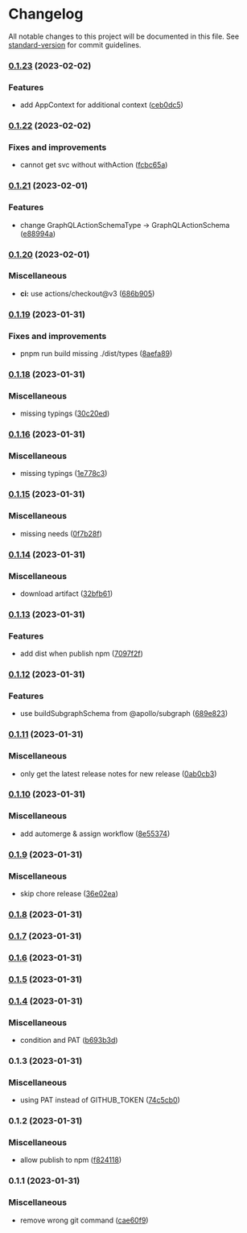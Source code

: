 # Changelog

All notable changes to this project will be documented in this file. See [standard-version](https://github.com/conventional-changelog/standard-version) for commit guidelines.

### [0.1.23](https://github.com/ltv/moleculer-apollo-server-mixin/branches/compare/v0.1.23%0Dv0.1.22) (2023-02-02)


### Features

* add AppContext for additional context ([ceb0dc5](https://github.com/ltv/moleculer-apollo-server-mixin/commits/ceb0dc51bc15dc50f8d1c5f71e1597f0466b73cf))

### [0.1.22](https://github.com/ltv/moleculer-apollo-server-mixin/branches/compare/v0.1.22%0Dv0.1.21) (2023-02-02)


### Fixes and improvements

* cannot get svc without withAction ([fcbc65a](https://github.com/ltv/moleculer-apollo-server-mixin/commits/fcbc65ac9420bad96c71060e480101e4846c3921))

### [0.1.21](https://github.com/ltv/moleculer-apollo-server-mixin/branches/compare/v0.1.21%0Dv0.1.20) (2023-02-01)


### Features

* change GraphQLActionSchemaType -> GraphQLActionSchema ([e88994a](https://github.com/ltv/moleculer-apollo-server-mixin/commits/e88994a9699da2c1f2c8b211a8449337f3ff0fe1))

### [0.1.20](https://github.com/ltv/moleculer-apollo-server-mixin/branches/compare/v0.1.20%0Dv0.1.19) (2023-02-01)


### Miscellaneous

* **ci:** use actions/checkout@v3 ([686b905](https://github.com/ltv/moleculer-apollo-server-mixin/commits/686b905b8950e6d5d7d38ff3760d8743231662f0))

### [0.1.19](https://github.com/ltv/moleculer-apollo-server-mixin/branches/compare/v0.1.19%0Dv0.1.18) (2023-01-31)


### Fixes and improvements

* pnpm run build missing ./dist/types ([8aefa89](https://github.com/ltv/moleculer-apollo-server-mixin/commits/8aefa8965bc772ce1734669e41a5d794ceadfe77))

### [0.1.18](https://github.com/ltv/moleculer-apollo-server-mixin/branches/compare/v0.1.18%0Dv0.1.16) (2023-01-31)


### Miscellaneous

* missing typings ([30c20ed](https://github.com/ltv/moleculer-apollo-server-mixin/commits/30c20edc8d0956bcd0b459a3bad29bd18a07451c))

### [0.1.16](https://github.com/ltv/moleculer-apollo-server-mixin/branches/compare/v0.1.16%0Dv0.1.15) (2023-01-31)


### Miscellaneous

* missing typings ([1e778c3](https://github.com/ltv/moleculer-apollo-server-mixin/commits/1e778c37998d72656e35b695f879d1c25f760210))

### [0.1.15](https://github.com/ltv/moleculer-apollo-server-mixin/branches/compare/v0.1.15%0Dv0.1.14) (2023-01-31)


### Miscellaneous

* missing needs ([0f7b28f](https://github.com/ltv/moleculer-apollo-server-mixin/commits/0f7b28ffbec98545ff8bf5e3a6502ddf66ce2d6d))

### [0.1.14](https://github.com/ltv/moleculer-apollo-server-mixin/branches/compare/v0.1.14%0Dv0.1.13) (2023-01-31)


### Miscellaneous

* download artifact ([32bfb61](https://github.com/ltv/moleculer-apollo-server-mixin/commits/32bfb61f16bca8cc5cc44184e952854de3a3fd71))

### [0.1.13](https://github.com/ltv/moleculer-apollo-server-mixin/branches/compare/v0.1.13%0Dv0.1.12) (2023-01-31)


### Features

* add dist when publish npm ([7097f2f](https://github.com/ltv/moleculer-apollo-server-mixin/commits/7097f2f03d18e081a69e06137403e060cd005320))

### [0.1.12](https://github.com/ltv/moleculer-apollo-server-mixin/branches/compare/v0.1.12%0Dv0.1.11) (2023-01-31)


### Features

* use buildSubgraphSchema from @apollo/subgraph ([689e823](https://github.com/ltv/moleculer-apollo-server-mixin/commits/689e8239ae801205ce7efd289c4e76883ecf6977))

### [0.1.11](https://github.com/ltv/moleculer-apollo-server-mixin/branches/compare/v0.1.11%0Dv0.1.10) (2023-01-31)


### Miscellaneous

* only get the latest release notes for new release ([0ab0cb3](https://github.com/ltv/moleculer-apollo-server-mixin/commits/0ab0cb3ecb78d2de7765c53f1ecf7007b98e0b7e))

### [0.1.10](https://github.com/ltv/moleculer-apollo-server-mixin/branches/compare/v0.1.10%0Dv0.1.9) (2023-01-31)


### Miscellaneous

* add automerge & assign workflow ([8e55374](https://github.com/ltv/moleculer-apollo-server-mixin/commits/8e5537413c5665678cab72c14ef1c4c8ce18f21a))

### [0.1.9](https://github.com/ltv/moleculer-apollo-server-mixin/branches/compare/v0.1.9%0Dv0.1.8) (2023-01-31)


### Miscellaneous

* skip chore release ([36e02ea](https://github.com/ltv/moleculer-apollo-server-mixin/commits/36e02eab90b8b2eaacaca98930cb1c88110c09ae))

### [0.1.8](https://github.com/ltv/moleculer-apollo-server-mixin/branches/compare/v0.1.8%0Dv0.1.7) (2023-01-31)

### [0.1.7](https://github.com/ltv/moleculer-apollo-server-mixin/branches/compare/v0.1.7%0Dv0.1.6) (2023-01-31)

### [0.1.6](https://github.com/ltv/moleculer-apollo-server-mixin/branches/compare/v0.1.6%0Dv0.1.5) (2023-01-31)

### [0.1.5](https://github.com/ltv/moleculer-apollo-server-mixin/branches/compare/v0.1.5%0Dv0.1.4) (2023-01-31)

### [0.1.4](https://github.com/ltv/moleculer-apollo-server-mixin/branches/compare/v0.1.4%0Dv0.1.3) (2023-01-31)


### Miscellaneous

* condition and PAT ([b693b3d](https://github.com/ltv/moleculer-apollo-server-mixin/commits/b693b3da7f97081f4c171ccbce3deba7af5ffebe))

### 0.1.3 (2023-01-31)


### Miscellaneous

* using PAT instead of GITHUB_TOKEN ([74c5cb0](https://github.com/ltv/moleculer-apollo-server-mixin/commits/74c5cb01324d701a0b5a88e0c057e18ce7ecc745))

### 0.1.2 (2023-01-31)


### Miscellaneous

* allow publish to npm ([f824118](https://github.com/ltv/moleculer-apollo-server-mixin/commits/f8241180eae455345aa14922c6a31dbc715c58d0))

### 0.1.1 (2023-01-31)


### Miscellaneous

* remove wrong git command ([cae60f9](https://github.com/ltv/moleculer-apollo-server-mixin/commits/cae60f9d8c154ad6b6a7476965c2806e4a800d46))

